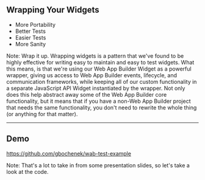 ## Wrapping Your Widgets
* More Portability
* Better Tests
* Easier Tests
* More Sanity

Note: Wrap it up.  Wrapping widgets is a pattern that we've found to be highly effective for writing easy to maintain and easy to test widgets.  What this means, is that we're using our Web App Builder Widget as a powerful wrapper, giving us access to Web App Builder events, lifecycle, and communication frameworks, while keeping all of our custom functionality in a separate JavaScript API Widget instantiated by the wrapper.  Not only does this help abstract away some of the Web App Builder core functionality, but it means that if you have a non-Web App Builder project that needs the same functionality, you don't need to rewrite the whole thing (or anything for that matter).

---

## Demo
https://github.com/gbochenek/wab-test-example

Note: That's a lot to take in from some presentation slides, so let's take a look at the code.
